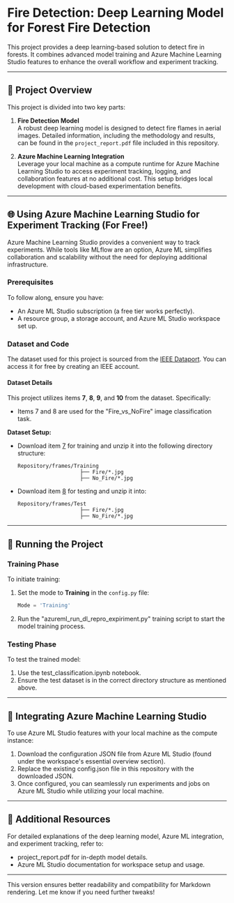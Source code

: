 # Fire Detection: Deep Learning Model for Forest Fire Detection

This project provides a deep learning-based solution to detect fire in forests. It combines advanced model training and Azure Machine Learning Studio features to enhance the overall workflow and experiment tracking.

---

## 📌 Project Overview

This project is divided into two key parts:

1. **Fire Detection Model**  
   A robust deep learning model is designed to detect fire flames in aerial images. Detailed information, including the methodology and results, can be found in the `project_report.pdf` file included in this repository.

2. **Azure Machine Learning Integration**  
   Leverage your local machine as a compute runtime for Azure Machine Learning Studio to access experiment tracking, logging, and collaboration features at no additional cost. This setup bridges local development with cloud-based experimentation benefits.

---

## 🌐 Using Azure Machine Learning Studio for Experiment Tracking (For Free!)

Azure Machine Learning Studio provides a convenient way to track experiments. While tools like MLflow are an option, Azure ML simplifies collaboration and scalability without the need for deploying additional infrastructure.

### Prerequisites
To follow along, ensure you have:
- An Azure ML Studio subscription (a free tier works perfectly).
- A resource group, a storage account, and Azure ML Studio workspace set up.

### Dataset and Code

The dataset used for this project is sourced from the [IEEE Dataport](https://ieee-dataport.org/open-access/flame-dataset-aerial-imagery-pile-burn-detection-using-drones-uavs). You can access it for free by creating an IEEE account.

#### Dataset Details
This project utilizes items **7**, **8**, **9**, and **10** from the dataset. Specifically:
- Items 7 and 8 are used for the "Fire_vs_NoFire" image classification task.

**Dataset Setup:**
- Download item [7](https://ieee-dataport.org/open-access/aerial-images-pile-fire-detection-using-drones-uavs) for training and unzip it into the following directory structure:
    ```
    Repository/frames/Training
                        ├── Fire/*.jpg
                        ├── No_Fire/*.jpg
    ```
- Download item [8](https://ieee-dataport.org/open-access/aerial-images-pile-fire-detection-using-drones-uavs) for testing and unzip it into:
    ```
    Repository/frames/Test
                        ├── Fire/*.jpg
                        ├── No_Fire/*.jpg
    ```

---

## 🚀 Running the Project

### Training Phase
To initiate training:
1. Set the mode to **Training** in the `config.py` file:
   ```python
   Mode = 'Training'
2. Run the "azureml_run_dl_repro_expiriment.py" training script to start the model training process.

### Testing Phase
To test the trained model:
1. Use the test_classification.ipynb notebook.
2. Ensure the test dataset is in the correct directory structure as mentioned above.

---

## 🔗 Integrating Azure Machine Learning Studio 
To use Azure ML Studio features with your local machine as the compute instance:
1. Download the configuration JSON file from Azure ML Studio (found under the workspace's essential overview section).
2. Replace the existing config.json file in this repository with the downloaded JSON.
3. Once configured, you can seamlessly run experiments and jobs on Azure ML Studio while utilizing your local machine. 

---

## 📝 Additional Resources
For detailed explanations of the deep learning model, Azure ML integration, and experiment tracking, refer to:
* project_report.pdf for in-depth model details.
* Azure ML Studio documentation for workspace setup and usage.

---

This version ensures better readability and compatibility for Markdown rendering. Let me know if you need further tweaks!
